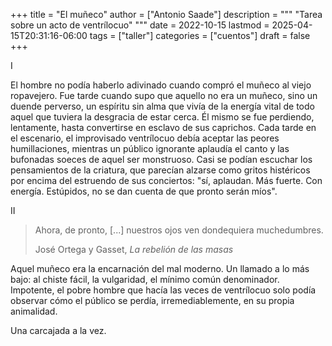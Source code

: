 +++
title = "El muñeco"
author = ["Antonio Saade"]
description = """
  "Tarea sobre un acto de ventrílocuo"
  """
date = 2022-10-15
lastmod = 2025-04-15T20:31:16-06:00
tags = ["taller"]
categories = ["cuentos"]
draft = false
+++

I

El hombre no podía haberlo adivinado cuando compró el muñeco al viejo ropavejero. Fue tarde cuando supo que aquello no era un muñeco, sino un duende perverso, un espíritu sin alma que vivía de la energía vital de todo aquel que tuviera la desgracia de estar cerca. Él mismo se fue perdiendo, lentamente, hasta convertirse en esclavo de sus caprichos. Cada tarde en el escenario, el improvisado ventrílocuo debía aceptar las peores humillaciones, mientras un público ignorante aplaudía el canto y las bufonadas soeces de aquel ser monstruoso. Casi se podían escuchar los pensamientos de la criatura, que parecían alzarse como gritos histéricos por encima del estruendo de sus conciertos: "sí, aplaudan. Más fuerte. Con energía. Estúpidos, no se dan cuenta de que pronto serán míos".

II

> Ahora, de pronto, [...] nuestros ojos ven dondequiera muchedumbres.
>
> José Ortega y Gasset, _La rebelión de las masas_

Aquel muñeco era la encarnación del mal moderno. Un llamado a lo más bajo: al chiste fácil, la vulgaridad, el mínimo común denominador. Impotente, el pobre hombre que hacía las veces de ventrílocuo solo podía observar cómo el público se perdía, irremediablemente, en su propia animalidad.

Una carcajada a la vez.

